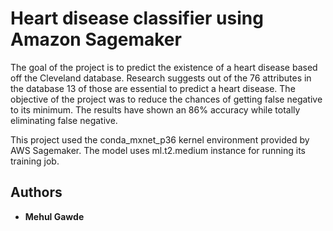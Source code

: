# Heart disease classifier using Amazon Sagemaker

The goal of the project is to predict the existence of a heart disease based off the Cleveland database. Research suggests out of the 76 attributes in the database 13 of those are essential to predict a heart disease. The objective of the project was to reduce the chances of getting false negative to its minimum. The results have shown an 86% accuracy while totally eliminating false negative.

This project used the conda_mxnet_p36 kernel environment provided by AWS Sagemaker. The model uses ml.t2.medium instance for running its training job.

## Authors

-   **Mehul Gawde** 

